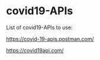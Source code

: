 # covid19-APIs
List of covid19-APIs to use:

https://covid-19-apis.postman.com/

https://covid19api.com/

